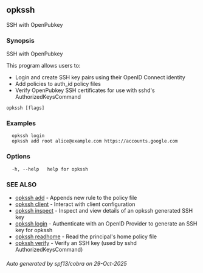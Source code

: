 ## opkssh

SSH with OpenPubkey

### Synopsis

SSH with OpenPubkey

This program allows users to:
  - Login and create SSH key pairs using their OpenID Connect identity
  - Add policies to auth_id policy files
  - Verify OpenPubkey SSH certificates for use with sshd's AuthorizedKeysCommand

```
opkssh [flags]
```

### Examples

```
  opkssh login
  opkssh add root alice@example.com https://accounts.google.com
```

### Options

```
  -h, --help   help for opkssh
```

### SEE ALSO

* [opkssh add](opkssh_add.md)	 - Appends new rule to the policy file
* [opkssh client](opkssh_client.md)	 - Interact with client configuration
* [opkssh inspect](opkssh_inspect.md)	 - Inspect and view details of an opkssh generated SSH key
* [opkssh login](opkssh_login.md)	 - Authenticate with an OpenID Provider to generate an SSH key for opkssh
* [opkssh readhome](opkssh_readhome.md)	 - Read the principal's home policy file
* [opkssh verify](opkssh_verify.md)	 - Verify an SSH key (used by sshd AuthorizedKeysCommand)

###### Auto generated by spf13/cobra on 29-Oct-2025
